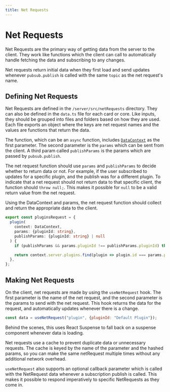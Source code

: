 ```yaml
---
title: Net Requests
---
```


# Net Requests

Net Requests are the primary way of getting data from the server to the client.
They work like functions which the client can call to automatically handle
fetching the data and subscribing to any changes.

Net requests return initial data when they first load and send updates whenever
`pubsub.publish` is called with the same `topic` as the net request's name.

## Defining Net Requests

Net Requests are defined in the `/server/src/netRequests` directory. They can
also be defined in the `data.ts` file for each card or core. Like inputs, they
should be grouped into files and folders based on how they are used. Each file
exports an object where the keys are net request names and the values are
functions that return the data.

The function, which can be an `async` function, includes
[`DataContext`](/docs/development/datacontext) as the first parameter. The
second parameter is the `params` which can be sent from the client. A third
param called `publishParams` is the params which are passed by `pubsub.publish`.

The net request function should use `params` and `publishParams` to decide
whether to return data or not. For example, if the user subscribed to updates
for a specific plugin, and the publish was for a different plugin. To indicate
that a net request should not return data to that specific client, the function
should `throw null;`. This makes it possible for `null` to be a valid return
value from the net request.

Using the DataContext and params, the net request function should collect and
return the appropriate data to the client.

```ts
export const pluginsRequest = {
  plugin(
    context: DataContext,
    params: {pluginId: string},
    publishParams: {pluginId: string} | null
  ) {
    if (publishParams && params.pluginId !== publishParams.pluginId) throw null;

    return context.server.plugins.find(plugin => plugin.id === params.pluginId);
  },
};
```

## Making Net Requests

On the client, net requests are made by using the `useNetRequest` hook. The
first parameter is the name of the net request, and the second parameter is the
params to send with the net request. This hook returns the data for the request,
and automatically updates whenever there is a change.

```js
const data = useNetRequest("plugin", {pluginId: "Default Plugin"});
```

Behind the scenes, this uses React Suspense to fall back on a suspense component
whenever data is loading.

Net requests use a cache to prevent duplicate data or unnecessary requests. The
cache is keyed by the name of the parameter and the hashed params, so you can
make the same netRequest multiple times without any additional network overhead.

`useNetRequest` also supports an optional callback parameter which is called
with the NetRequest data whenever a subscription publish is called. This makes
it possible to respond imperatively to specific NetRequests as they come in.
